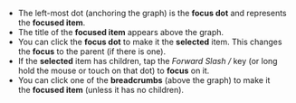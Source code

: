 - The left-most dot (anchoring the graph) is the **focus dot** and represents the **focused item**.
- The title of the **focused item** appears above the graph.
- You can click the **focus dot** to make it the **selected** item. This changes the **focus** to the parent (if there is one).
- If the **selected** item has children, tap the _Forward Slash /_ key (or long hold the mouse or touch on that dot) to **focus** on it.
- You can click one of the **breadcrumbs** (above the graph) to make it the **focused item** (unless it has no children).